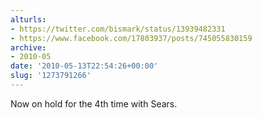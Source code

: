 ```yaml
---
alturls:
- https://twitter.com/bismark/status/13939482331
- https://www.facebook.com/17803937/posts/745055830159
archive:
- 2010-05
date: '2010-05-13T22:54:26+00:00'
slug: '1273791266'
---
```


Now on hold for the 4th time with Sears.

